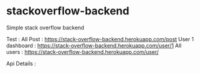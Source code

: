 # stackoverflow-backend

Simple stack overflow backend

Test : 
All Post : https://stack-overflow-backend.herokuapp.com/post
User 1 dashboard : https://stack-overflow-backend.herokuapp.com/user/1
All users : https://stack-overflow-backend.herokuapp.com/user/


Api Details : 
